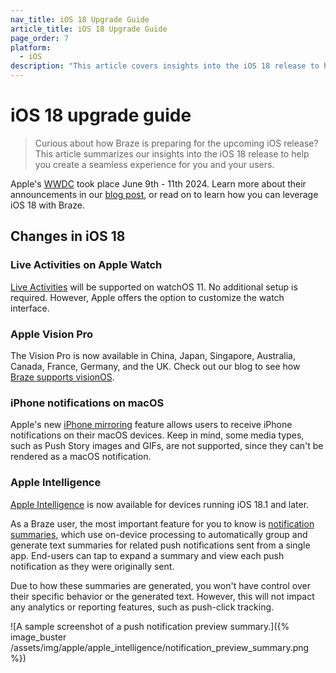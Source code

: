 ```yaml
---
nav_title: iOS 18 Upgrade Guide
article_title: iOS 18 Upgrade Guide
page_order: 7
platform: 
  - iOS
description: "This article covers insights into the iOS 18 release to help you upgrade your SDK seamlessly."
---
```


# iOS 18 upgrade guide

> Curious about how Braze is preparing for the upcoming iOS release? This article summarizes our insights into the iOS 18 release to help you create a seamless experience for you and your users.


Apple's [WWDC](https://developer.apple.com/wwdc24/) took place June 9th - 11th 2024. Learn more about their announcements in our [blog post](https://www.braze.com/resources/articles/wwdc-announcements-bring-apple-intelligence-rcs-and-more-to-ios-18), or read on to learn how you can leverage iOS 18 with Braze.

## Changes in iOS 18

### Live Activities on Apple Watch

[Live Activities](https://www.braze.com/docs/developer_guide/platform_integration_guides/swift/live_activities/live_activities) will be supported on watchOS 11. No additional setup is required. However, Apple offers the option to customize the watch interface.

### Apple Vision Pro

The Vision Pro is now available in China, Japan, Singapore, Australia, Canada, France, Germany, and the UK. Check out our blog to see how [Braze supports visionOS](https://www.braze.com/resources/articles/building-braze-a-new-era-of-customer-engagement-braze-announces-visionos-support).

### iPhone notifications on macOS

Apple's new [iPhone mirroring](https://www.apple.com/newsroom/2024/06/macos-sequoia-takes-productivity-and-intelligence-on-mac-to-new-heights/) feature allows users to receive iPhone notifications on their macOS devices. Keep in mind, some media types, such as Push Story images and GIFs, are not supported, since they can't be rendered as a macOS notification.

### Apple Intelligence

[Apple Intelligence](https://developer.apple.com/documentation/Updates/Apple-Intelligence) is now available for devices running iOS 18.1 and later.

As a Braze user, the most important feature for you to know is [notification summaries](https://support.apple.com/en-us/108781), which use on-device processing to automatically group and generate text summaries for related push notifications sent from a single app. End-users can tap to expand a summary and view each push notification as they were originally sent.

Due to how these summaries are generated, you won't have control over their specific behavior or the generated text. However, this will not impact any analytics or reporting features, such as push-click tracking.

![A sample screenshot of a push notification preview summary.]({% image_buster /assets/img/apple/apple_intelligence/notification_preview_summary.png %})
